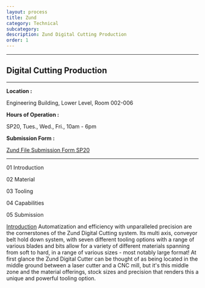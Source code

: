 ```yaml
---
layout: process
title: Zund
category: Technical
subcategory: 
description: Zund Digital Cutting Production
order: 1
---
```


<hr class="homebreak">

## Digital Cutting Production
---

**Location :** 

Engineering Building, Lower Level, Room 002-006



**Hours of Operation :** 

SP20, Tues., Wed., Fri., 10am - 6pm



**Submission Form :**

[Zund File Submission Form SP20](https://docs.google.com/forms/d/e/1FAIpQLScTz8niPRIooqgmfP3bfpjcncqaEu5U0TIRKxLnpIhXf5vYMg/viewform?usp=sf_link)



------



01 Introduction

02 Material

03 Tooling

04 Capabilities

05 Submission



<u>Introduction</u>
Automatization and efficiency with unparalleled precision are the cornerstones of the Zund Digital Cutting system. Its multi axis, conveyor belt hold down system, with seven different tooling options with a range of various blades and bits allow for a variety of different materials spanning from soft to hard, in a range of various sizes - most notably large format!
At first glance the Zund Digital Cutter can be thought of as being located in the middle ground between a laser cutter and a CNC mill, but it's this middle zone and the material offerings, stock sizes and precision that renders this a unique and powerful tooling option.